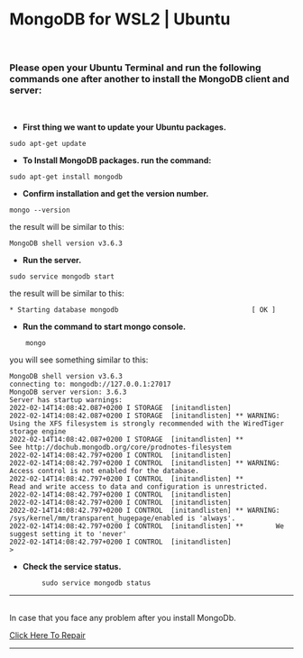 # MongoDB for WSL2 | Ubuntu
<br>

### Please open your Ubuntu Terminal and run the following commands one after another to install the MongoDB client and server:

<br>

- **First thing we want to update your Ubuntu packages.**

```
sudo apt-get update
```

- **To Install MongoDB packages. run the command:**

```
sudo apt-get install mongodb
```

- **Confirm installation and get the version number.**

```
mongo --version
```

the result will be similar to this:

```
MongoDB shell version v3.6.3
```

- **Run the server.**

```
sudo service mongodb start
```


the result will be similar to this:

```	
* Starting database mongodb                                 [ OK ]
```

- **Run the command to start mongo console.**

```
	mongo
```

you will see something similar to this:

```
MongoDB shell version v3.6.3
connecting to: mongodb://127.0.0.1:27017
MongoDB server version: 3.6.3
Server has startup warnings:
2022-02-14T14:08:42.087+0200 I STORAGE  [initandlisten]
2022-02-14T14:08:42.087+0200 I STORAGE  [initandlisten] ** WARNING: Using the XFS filesystem is strongly recommended with the WiredTiger storage engine
2022-02-14T14:08:42.087+0200 I STORAGE  [initandlisten] **          See http://dochub.mongodb.org/core/prodnotes-filesystem
2022-02-14T14:08:42.797+0200 I CONTROL  [initandlisten]
2022-02-14T14:08:42.797+0200 I CONTROL  [initandlisten] ** WARNING: Access control is not enabled for the database.
2022-02-14T14:08:42.797+0200 I CONTROL  [initandlisten] **          Read and write access to data and configuration is unrestricted.
2022-02-14T14:08:42.797+0200 I CONTROL  [initandlisten]
2022-02-14T14:08:42.797+0200 I CONTROL  [initandlisten]
2022-02-14T14:08:42.797+0200 I CONTROL  [initandlisten] ** WARNING: /sys/kernel/mm/transparent_hugepage/enabled is 'always'.
2022-02-14T14:08:42.797+0200 I CONTROL  [initandlisten] **        We suggest setting it to 'never'
2022-02-14T14:08:42.797+0200 I CONTROL  [initandlisten]
>
```

-  **Check the service status.**

```
		sudo service mongodb status
```


	
<hr>
<br>	
In case that you face any problem after you install MongoDb.

[Click Here To Repair](repair-mongodb.md)

<hr>
